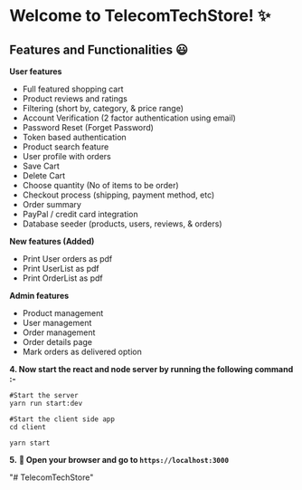 # Welcome to TelecomTechStore! ✨

## Features and Functionalities 😃

**User features**

- Full featured shopping cart
- Product reviews and ratings
- Filtering (short by, category, & price range)
- Account Verification (2 factor authentication using email)
- Password Reset (Forget Password)
- Token based authentication
- Product search feature
- User profile with orders
- Save Cart
- Delete Cart
- Choose quantity (No of items to be order)
- Checkout process (shipping, payment method, etc)
- Order summary
- PayPal / credit card integration
- Database seeder (products, users, reviews, & orders)

**New features (Added)**

- Print User orders as pdf
- Print UserList as pdf
- Print OrderList as pdf

**Admin features**

- Product management
- User management
- Order management
- Order details page
- Mark orders as delivered option

**4. Now start the react and node server by running the following command :-**

```
#Start the server
yarn run start:dev

#Start the client side app
cd client

yarn start
```

**5.** **🎉 Open your browser and go to `https://localhost:3000`**

"# TelecomTechStore"
